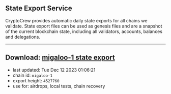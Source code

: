 ## State Export Service
CryptoCrew provides automatic daily state exports for all chains we validate. State export files can be used as genesis files and are a snapshot of the current blockchain state, including all validators, accounts, balances and delegations.

---
**Download: [migaloo-1 state export](https://dl.ccvalidators.com/SERVICE/migaloo/migaloo-1_export_4527760.json)**
---

- last updated: Tue Dec 12 2023 01:06:21
- chain id: `migaloo-1`
- export height: `4527760`
- use for: airdrops, local tests, chain recovery
